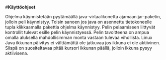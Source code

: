 #**Käyttöohjeet**

Ohjelma käynnistetään pyytämäällä java-virtaalikonetta ajamaan jar-paketin, jolloin peli käynnistyy. Toisin sanoen jos java on asennettu tietokoneelle tupla klikkaamalla pakettia ohjelma käynnistyy.
Pelin pelaamiseen liittyvät kontrollit tulevat esille pelin käynnistyessä. Pelin tavoitteena on ampua omalla aluksella mahdollisimman monta vastaan tulevaa vihollista. Linux Java ikkunan päivitys ei välttämättä ole jatkuvaa jos ikkuna ei ole aktiivinen. Siispä on suositeltavaa pitää kursori ikkunan päällä, jolloin ikkuna pysyy aktiivisena.
